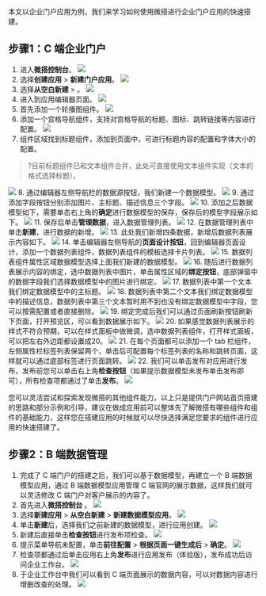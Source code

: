 本文以企业门户应用为例，我们来学习如何使用微搭进行企业门户应用的快速搭建。

## 步骤1：C 端企业门户
1. 进入**微搭控制台**。
![](https://qcloudimg.tencent-cloud.cn/raw/68bf4d3d45693bff354d1cf68d78ee13.png)
2. 选择**创建应用** > **新建门户应用**。
![](https://qcloudimg.tencent-cloud.cn/raw/0d4ef542577a7eeaccbbe32e948c9a74.jpg)
3. 选择**从空白新建** > 。
![](https://qcloudimg.tencent-cloud.cn/raw/397efb95fa42ce51e9a049d2f1b724b6.png)
4. 进入到应用编辑器页面。
![](https://qcloudimg.tencent-cloud.cn/raw/e163ee45d08daf2a001081bf224fa1c8.png)
5. 首先添加一个轮播图组件。
![](https://qcloudimg.tencent-cloud.cn/raw/2f51427a1d583d96be80a1641077af3a.jpg)
6. 添加一个宫格导航组件，支持对宫格导航的标题、图标、跳转链接等内容进行配置。
![](https://qcloudimg.tencent-cloud.cn/raw/7956b88ce9e6dd96ce8f41059067c001.jpg)
7. 组件区域找到标题组件，添加到页面中，可进行标题内容的配置和字体大小的配置。
>?目前标题组件已和文本组件合并，此处可直接使用文本组件实现（文本的格式选择标题）。
>
![](https://qcloudimg.tencent-cloud.cn/raw/0e4fd6d38b311203d3854ed0ae9b03c1.jpg)
8. 通过编辑器左侧导航栏的数据源按钮，我们新建一个数据模型。
![](https://qcloudimg.tencent-cloud.cn/raw/de2bf700cfbc78f5df3ac78ba9089dba.png)
9. 通过添加字段按钮分别添加图片、主标题、描述信息三个字段。
![](https://qcloudimg.tencent-cloud.cn/raw/154898d8125891cebb469e2b7bbec3af.png)
10. 添加之后数据模型如下，需要单击右上角的**确定**进行数据模型的保存，保存后的模型字段展示如下。
![](https://qcloudimg.tencent-cloud.cn/raw/78f922ab0a273ae2710346adfde369db.png)
11. 保存后单击**管理数据**，进入数据管理列表。
![](https://qcloudimg.tencent-cloud.cn/raw/ba2cb0a2d334c812c7377e6b0b313488.png)
12. 在数据管理列表中单击**新建**，进行数据的新增。
![](https://qcloudimg.tencent-cloud.cn/raw/513850c001eaa7c81ebff33e77b22bae.png)
13. 此处我们新增四条数据，新增后数据列表展示内容如下。
![](https://qcloudimg.tencent-cloud.cn/raw/a4a8031d030b4426ad4403934c87ce7c.png)
14. 单击编辑器左侧导航的**页面设计按钮**，回到编辑器页面设计，添加一个数据列表组件，数据列表组件的模板选择卡片列表。
![](https://qcloudimg.tencent-cloud.cn/raw/31bee542462036fecb7846ac33e20edf.jpg)
15. 数据列表组件属性区域数据模型选择上面我们新建的数据模型。
![](https://qcloudimg.tencent-cloud.cn/raw/45177b4c4d17a816c54d1b576bb9ca12.jpg)
16. 随后进行数据列表展示内容的绑定，选中数据列表中图片，单击属性区域的**绑定按钮**，底部弹窗中的数据字段我们选择数据模型中的图片进行绑定。
![](https://qcloudimg.tencent-cloud.cn/raw/91f6684bb8687ad0ed8aa4a26eb291fb.jpg)
17. 数据列表中第一个文本我们绑定数据模型中的主标题。
![](https://qcloudimg.tencent-cloud.cn/raw/7e7deb834db7887f2273d74a97bddd04.jpg)
18. 数据列表中第二个文本我们绑定数据模型中的描述信息，数据列表中第三个文本暂时用不到也没有绑定数据模型中字段，您可以按需配置或者直接删除。
![](https://qcloudimg.tencent-cloud.cn/raw/1d21159763f68a2c45381142339d1dae.jpg)
19. 绑定完成后我们可以通过页面刷新按钮刷新下页面，打开预览区，可以看到数据展示如下。
![](https://qcloudimg.tencent-cloud.cn/raw/f59ea8b58717c568b00e261d2d7c0247.jpg)
20. 如果感觉数据列表展示的样式不符合预期，可以在样式面板中做微调，选中数据列表组件，打开样式面板，可以把左右外边距都设置成20。
![](https://qcloudimg.tencent-cloud.cn/raw/7b0efd0de52e367cb04f62a1c8a6ecf8.png)
21. 在每个页面都可以添加一个 tab 栏组件，左侧属性栏标签列表保留两个，单击后可配置每个标签列表的名称和跳转页面，这样就可以通过底部标签进行页面跳转。
![](https://qcloudimg.tencent-cloud.cn/raw/10c368c60008c294df2332df1085ee44.jpg)
22. 我们可以单击发布对应用进行发布，发布前您可以单击右上角**检查按钮**（如果提示数据模型未发布单击发布即可），所有检查项都通过了单击**发布**。
![](https://qcloudimg.tencent-cloud.cn/raw/19224f3f11498b7a619e28efa0fa49eb.jpg)

您可以灵活尝试和探索发现微搭的其他组件能力，以上只是提供门户网站首页搭建的思路和部分示例和引导，建议在做成应用前可以整体先了解微搭有哪些组件和组件的基础能力，这样您在搭建应用的时候就可以尽快选择满足您要求的组件进行应用的快速搭建了。

## 步骤2：B 端数据管理
1. 完成了 C 端门户的搭建之后，我们可以基于数据模型，再建立一个 B 端数据模型应用，通过 B 端数据模型应用管理 C 端官网的展示数据，这样我们就可以灵活修改 C 端门户对客户展示的内容了。
2. 首先进入**微搭控制台** 。
![](https://qcloudimg.tencent-cloud.cn/raw/bdfb89a55fa69532592ad8f59a70a50f.png)
3. 选择**新建应用** > **从空白新建** > **新建数据模型应用**。
![](https://qcloudimg.tencent-cloud.cn/raw/442903e2d7898fc1fe7e3566b2bf1ded.jpg)
4. 单击**新建**后，选择我们之前新建的数据模型，进行应用创建。
![](https://qcloudimg.tencent-cloud.cn/raw/b3c1a2e2273feb87d23eae32b5a3c0fa.png)
5. 新建后直接单击**检查按钮**进行发布项检查。
![](https://qcloudimg.tencent-cloud.cn/raw/8e7abde1fbd7c126171b19041e0113e0.png)
6. 提示菜单导航未配置，单击**前往配置** > **根据页面一键生成后** > **确定**。
![](https://qcloudimg.tencent-cloud.cn/raw/c10d381aba94ee333700aa53b7497490.png)
7. 检查项都通过后单击应用右上角**发布**进行应用发布（体验版），发布成功后访问企业工作台。
![](https://qcloudimg.tencent-cloud.cn/raw/774fec8370cbdeddc6ee926303563982.png)
8. 于企业工作台中我们可以看到 C 端页面展示的数据内容，可以对数据内容进行增删改查的处理。
![](https://qcloudimg.tencent-cloud.cn/raw/198ada42e4ad3813e23ee3f6375efb88.png)
